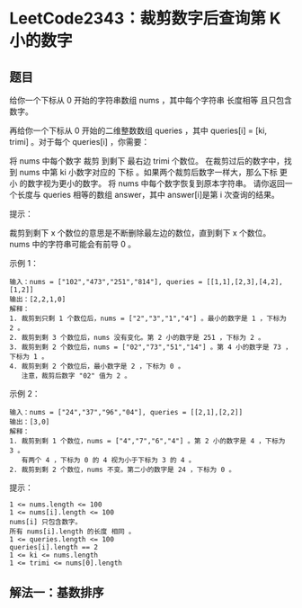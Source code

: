 # LeetCode2343：裁剪数字后查询第 K 小的数字

## 题目

给你一个下标从 0 开始的字符串数组 nums ，其中每个字符串 长度相等 且只包含数字。

再给你一个下标从 0 开始的二维整数数组 queries ，其中 queries[i] = [ki, trimi] 。对于每个 queries[i] ，你需要：

将 nums 中每个数字 裁剪 到剩下 最右边 trimi 个数位。
在裁剪过后的数字中，找到 nums 中第 ki 小数字对应的 下标 。如果两个裁剪后数字一样大，那么下标 更小 的数字视为更小的数字。
将 nums 中每个数字恢复到原本字符串。
请你返回一个长度与 queries 相等的数组 answer，其中 answer[i]是第 i 次查询的结果。

提示：

裁剪到剩下 x 个数位的意思是不断删除最左边的数位，直到剩下 x 个数位。
nums 中的字符串可能会有前导 0 。
 

示例 1：
```
输入：nums = ["102","473","251","814"], queries = [[1,1],[2,3],[4,2],[1,2]]
输出：[2,2,1,0]
解释：
1. 裁剪到只剩 1 个数位后，nums = ["2","3","1","4"] 。最小的数字是 1 ，下标为 2 。
2. 裁剪到剩 3 个数位后，nums 没有变化。第 2 小的数字是 251 ，下标为 2 。
3. 裁剪到剩 2 个数位后，nums = ["02","73","51","14"] 。第 4 小的数字是 73 ，下标为 1 。
4. 裁剪到剩 2 个数位后，最小数字是 2 ，下标为 0 。
   注意，裁剪后数字 "02" 值为 2 。
```

示例 2：
```
输入：nums = ["24","37","96","04"], queries = [[2,1],[2,2]]
输出：[3,0]
解释：
1. 裁剪到剩 1 个数位，nums = ["4","7","6","4"] 。第 2 小的数字是 4 ，下标为 3 。
   有两个 4 ，下标为 0 的 4 视为小于下标为 3 的 4 。
2. 裁剪到剩 2 个数位，nums 不变。第二小的数字是 24 ，下标为 0 。
```

提示：
```
1 <= nums.length <= 100
1 <= nums[i].length <= 100
nums[i] 只包含数字。
所有 nums[i].length 的长度 相同 。
1 <= queries.length <= 100
queries[i].length == 2
1 <= ki <= nums.length
1 <= trimi <= nums[0].length
```

## 解法一：基数排序

